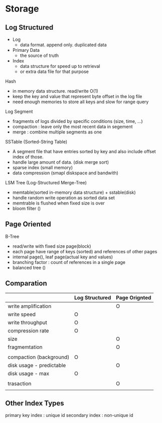 # Storage

## Log Structured

* Log
	* data format. append only. duplicated data
* Primary Data
	* the source of truth
* Index
	* data structure for speed up to retrieval
	* or extra data file for that purpose

Hash
* in memory data structure. read/write O(1)
* keep the key and value that represent byte offset in the log file
* need enough memories to store all keys and slow for range query

Log Segment
* fragments of logs divided by specific conditions (size, time, ...)
* compaction : leave only the most recent data in segement
* merge : combine multiple segments as one

SSTable (Sorted-String Table)
* A segment file that have entries sorted by key and also include offset index of those.
* handle large amount of data. (disk merge sort)
* sparse index (small memory)
* data compression (smapl diskspace and bandwith)

LSM Tree (Log-Structured Merge-Tree)
* memtable(sorted in-memory data structure) + sstable(disk)
* handle random write operation as sorted data set
* memtrable is flushed when fixed size is over
* bloom filter ()
## Page Oriented

B-Tree
* read/write with fixed size page(block)
* each page have range of keys (sorted) and references of other pages
* internal page(), leaf page(actual key and values)
* branching factor : count of references in a single page
* balanced tree ()
## Comparation
|  | Log Structured | Page Orignted |
| ---- | ---- | ---- |
| write amplification |  | O |
| write speed | O |  |
| write throughput | O |  |
| compression rate | O |  |
| size |  | O |
| fragmemtation |  | O |
|  |  |  |
| compaction (background) | O |  |
| disk usage - predictable |  | O |
| disk usage - max | O |  |
|  |  |  |
| trasaction |  | O |
|  |  |  |




## Other Index Types

primary key index : unique id
secondary index : non-unique id